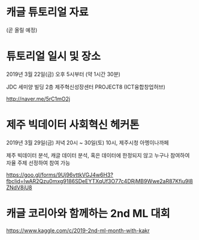 # 캐글 튜토리얼 자료
(곧 올릴 예정)

# 튜토리얼 일시 및 장소
2019년 3월 22일(금) 오후 5시부터 (약 1시간 30분)

JDC 세미양 빌딩 2층 제주혁신성장센터 PROJECT8 (ICT융합창업허브)

http://naver.me/5rC1mO2j

# 제주 빅데이터 사회혁신 헤커톤

2019년 3월 29일(금) 저녁 20시 ~ 30일(토) 10시, 제주시청 아멩이나까페

제주 빅데이터 분석, 캐글 데이터 분석, 혹은 데이터에 한정되지 않고 
누구나 참여하여 자율 주제 선정하여 참여 가능

https://goo.gl/forms/9Uj96vttkVGJ4w6H3?fbclid=IwAR2Qzu0mxg9186SDeEYTXqUf3O77c4DRjMB9Wwe2aR87Kfiu9l8ZNdV8jU8


# 캐글 코리아와 함께하는 2nd ML 대회
https://www.kaggle.com/c/2019-2nd-ml-month-with-kakr
